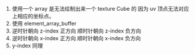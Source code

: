 1. 使用一个 array 是无法绘制出来一个 texture Cube 的 因为 uv 顶点无法对应上相应的坐标点。
2. 使用 element_array_buffer
3. 逆时针朝向 z-index 正方向 顺时针朝向 z-index 负方向
4. 逆时针朝向 x-index 正方向 顺时针朝向 x-index 负方向
5. y-index 同理